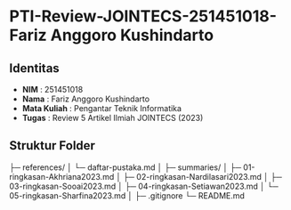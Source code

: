 # PTI-Review-JOINTECS-251451018-Fariz Anggoro Kushindarto

## Identitas
- **NIM**  : 251451018  
- **Nama** : Fariz Anggoro Kushindarto  
- **Mata Kuliah** : Pengantar Teknik Informatika
- **Tugas** : Review 5 Artikel Ilmiah JOINTECS (2023)  

## Struktur Folder
├─ references/
│ └─ daftar-pustaka.md
│
├─ summaries/
│ ├─ 01-ringkasan-Akhriana2023.md
│ ├─ 02-ringkasan-Nardilasari2023.md
│ ├─ 03-ringkasan-Sooai2023.md
│ ├─ 04-ringkasan-Setiawan2023.md
│ └─ 05-ringkasan-Sharfina2023.md
│
├─ .gitignore
└─ README.md
